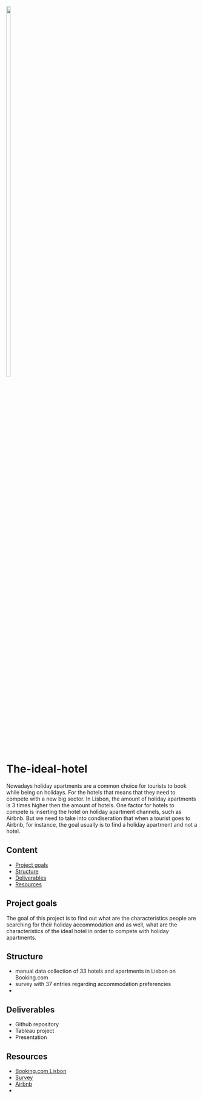 <img src="https://img.freepik.com/free-vector/flat-hotel-facade-background_23-2148157379.jpg?w=2000" width="15%" height="50%">


# The-ideal-hotel

Nowadays holiday apartments are a common choice for tourists to book while being on holidays. For the hotels that means that they need to compete with a new big sector. In Lisbon, the amount of holiday apartments is 3 times higher then the amount of hotels. 
One factor for hotels to compete is inserting the hotel on holiday apartment channels, such as Airbnb. But we need to take into condiseration that when a tourist goes to Airbnb, for instance, the goal usually is to find a holiday apartment and not a hotel. 

## Content

- [Project goals](#goals)
- [Structure](#structure)
- [Deliverables](#deliverables)
- [Resources](#resources)

<a name="goals"></a>
## Project goals 
The goal of this project is to find out what are the characteristics people are searching for their holiday accommodation and as well, what are the characteristics of the ideal hotel in order to compete with holiday apartments. 


<a name="structure"></a>
## Structure
- manual data collection of 33 hotels and apartments in Lisbon on Booking.com
- survey with 37 entries regarding accommodation preferencies 
- 
<a name="deliverables"></a>
## Deliverables
- Github repository
- Tableau project
- Presentation
<a name="resources"></a>
## Resources 
- [Booking.com Lisbon](https://www.booking.com/city/pt/lisbon.html?aid=1610684;label=lisbon-XrbcDzyTwd5IiJgZiHI0GwS380942575433:pl:ta:p1:p2:ac:ap:neg:fi:tikwd-303200405188:lp1011742:li:dec:dm:ppccp=UmFuZG9tSVYkc2RlIyh9YfqnDqqG8nt10AsofPfvtt0;ws=&gclid=Cj0KCQiAnNacBhDvARIsABnDa68mx9LWhKrVKurwFPhsgDixcpxNEmJNIxn83Zz0oKFZS_l2lUDPWtEaAlAVEALw_wcB)
- [Survey](https://ironhack.typeform.com/to/VufYrgfv)
- [Airbnb](https://www.airdna.co/vacation-rental-data/app/pt/lisboa/lisbon/overview)
- 
